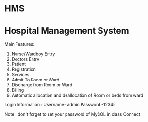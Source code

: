 HMS
===

Hospital Management System
==========================

Main Features:

1. Nurse/Wardboy Entry
2. Doctors Entry
3. Patient
4. Registration
5. Services
6. Admit To Room or Ward
7. Discharge from Room or Ward
8. Billing
9. Automatic allocation and deallocation of Room or beds from ward

Login Information :
Username- admin
Password -12345

Note : don't forget to set your password of MySQL in class Connect 
